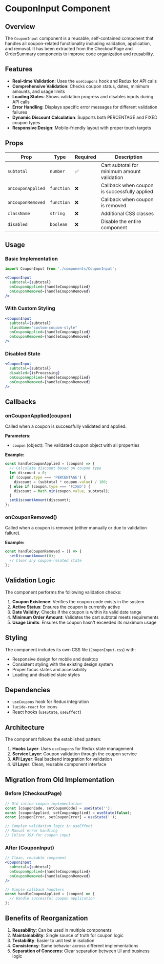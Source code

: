 # CouponInput Component

## Overview

The `CouponInput` component is a reusable, self-contained component that handles all coupon-related functionality including validation, application, and removal. It has been extracted from the CheckoutPage and OrderSummary components to improve code organization and reusability.

## Features

- **Real-time Validation**: Uses the `useCoupons` hook and Redux for API calls
- **Comprehensive Validation**: Checks coupon status, dates, minimum amounts, and usage limits
- **Loading States**: Shows validation progress and disables inputs during API calls
- **Error Handling**: Displays specific error messages for different validation failures
- **Dynamic Discount Calculation**: Supports both PERCENTAGE and FIXED coupon types
- **Responsive Design**: Mobile-friendly layout with proper touch targets

## Props

| Prop | Type | Required | Description |
|------|------|----------|-------------|
| `subtotal` | `number` | ✅ | Cart subtotal for minimum amount validation |
| `onCouponApplied` | `function` | ❌ | Callback when coupon is successfully applied |
| `onCouponRemoved` | `function` | ❌ | Callback when coupon is removed |
| `className` | `string` | ❌ | Additional CSS classes |
| `disabled` | `boolean` | ❌ | Disable the entire component |

## Usage

### Basic Implementation
```jsx
import CouponInput from './components/CouponInput';

<CouponInput
  subtotal={subtotal}
  onCouponApplied={handleCouponApplied}
  onCouponRemoved={handleCouponRemoved}
/>
```

### With Custom Styling
```jsx
<CouponInput
  subtotal={subtotal}
  className="custom-coupon-style"
  onCouponApplied={handleCouponApplied}
  onCouponRemoved={handleCouponRemoved}
/>
```

### Disabled State
```jsx
<CouponInput
  subtotal={subtotal}
  disabled={isProcessing}
  onCouponApplied={handleCouponApplied}
  onCouponRemoved={handleCouponRemoved}
/>
```

## Callbacks

### onCouponApplied(coupon)
Called when a coupon is successfully validated and applied.

**Parameters:**
- `coupon` (object): The validated coupon object with all properties

**Example:**
```jsx
const handleCouponApplied = (coupon) => {
  // Calculate discount based on coupon type
  let discount = 0;
  if (coupon.type === 'PERCENTAGE') {
    discount = (subtotal * coupon.value) / 100;
  } else if (coupon.type === 'FIXED') {
    discount = Math.min(coupon.value, subtotal);
  }
  setDiscountAmount(discount);
};
```

### onCouponRemoved()
Called when a coupon is removed (either manually or due to validation failure).

**Example:**
```jsx
const handleCouponRemoved = () => {
  setDiscountAmount(0);
  // Clear any coupon-related state
};
```

## Validation Logic

The component performs the following validation checks:

1. **Coupon Existence**: Verifies the coupon code exists in the system
2. **Active Status**: Ensures the coupon is currently active
3. **Date Validity**: Checks if the coupon is within its valid date range
4. **Minimum Order Amount**: Validates the cart subtotal meets requirements
5. **Usage Limits**: Ensures the coupon hasn't exceeded its maximum usage

## Styling

The component includes its own CSS file (`CouponInput.css`) with:
- Responsive design for mobile and desktop
- Consistent styling with the existing design system
- Proper focus states and accessibility
- Loading and disabled state styles

## Dependencies

- `useCoupons` hook for Redux integration
- `lucide-react` for icons
- React hooks (`useState`, `useEffect`)

## Architecture

The component follows the established pattern:
1. **Hooks Layer**: Uses `useCoupons` for Redux state management
2. **Service Layer**: Coupon validation through the coupon service
3. **API Layer**: Real backend integration for validation
4. **UI Layer**: Clean, reusable component interface

## Migration from Old Implementation

### Before (CheckoutPage)
```jsx
// Old inline coupon implementation
const [couponCode, setCouponCode] = useState('');
const [couponApplied, setCouponApplied] = useState(false);
const [couponError, setCouponError] = useState('');

// Complex validation logic in useEffect
// Manual error handling
// Inline JSX for coupon input
```

### After (CouponInput)
```jsx
// Clean, reusable component
<CouponInput
  subtotal={subtotal}
  onCouponApplied={handleCouponApplied}
  onCouponRemoved={handleCouponRemoved}
/>

// Simple callback handlers
const handleCouponApplied = (coupon) => {
  // Handle successful coupon application
};
```

## Benefits of Reorganization

1. **Reusability**: Can be used in multiple components
2. **Maintainability**: Single source of truth for coupon logic
3. **Testability**: Easier to unit test in isolation
4. **Consistency**: Same behavior across different implementations
5. **Separation of Concerns**: Clear separation between UI and business logic
